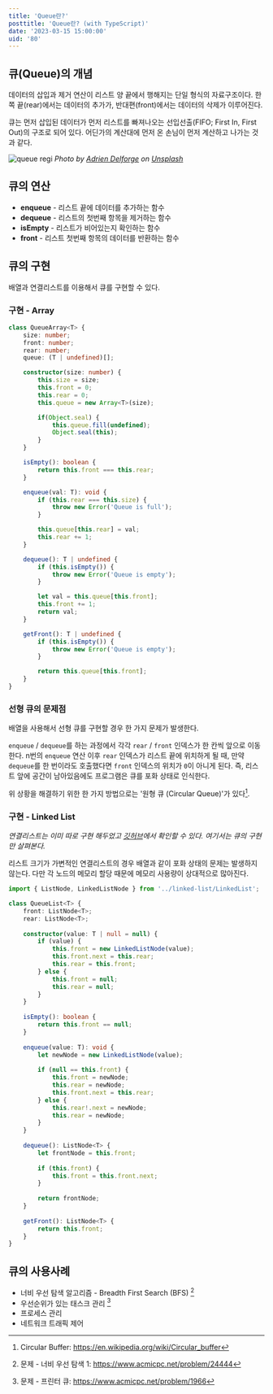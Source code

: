 ```yaml
---
title: 'Queue란?'
posttitle: 'Queue란? (with TypeScript)'
date: '2023-03-15 15:00:00'
uid: '80'
---
```


## 큐(Queue)의 개념
데이터의 삽입과 제거 연산이 리스트 양 끝에서 행해지는 단일 형식의 자료구조이다. 한쪽 끝(rear)에서는 데이터의 추가가, 반대편(front)에서는 데이터의 삭제가 이루어진다.

큐는 먼저 삽입된 데이터가 먼저 리스트를 빠져나오는 선입선출(FIFO; First In, First Out)의 구조로 되어 있다. 어딘가의 계산대에 먼저 온 손님이 먼저 계산하고 나가는 것과 같다.

![queue regi](/images/kc/adrien-delforge-queue.webp)
_Photo by [Adrien Delforge](https://unsplash.com/@adriendlf?utm_source=unsplash&utm_medium=referral&utm_content=creditCopyText) on [Unsplash](https://unsplash.com/photos/CrHG_ZYn1Dw?utm_source=unsplash&utm_medium=referral&utm_content=creditCopyText)_

## 큐의 연산

- **enqueue** - 리스트 끝에 데이터를 추가하는 함수
- **dequeue** - 리스트의 첫번째 항목을 제거하는 함수
- **isEmpty** - 리스트가 비어있는지 확인하는 함수
- **front** - 리스트 첫번째 항목의 데이터를 반환하는 함수

## 큐의 구현

배열과 연결리스트를 이용해서 큐를 구현할 수 있다.

### 구현 - Array

```ts
class QueueArray<T> {
    size: number;
    front: number;
    rear: number;
    queue: (T | undefined)[];

    constructor(size: number) {
        this.size = size;
        this.front = 0;
        this.rear = 0;
        this.queue = new Array<T>(size);

        if(Object.seal) {
            this.queue.fill(undefined);
            Object.seal(this);
        }
    }

    isEmpty(): boolean {
        return this.front === this.rear;
    }

    enqueue(val: T): void {
        if (this.rear === this.size) {
            throw new Error('Queue is full');
        }   

        this.queue[this.rear] = val;
        this.rear += 1;
    }

    dequeue(): T | undefined {
        if (this.isEmpty()) {
            throw new Error('Queue is empty');
        }

        let val = this.queue[this.front];
        this.front += 1;
        return val;
    }

    getFront(): T | undefined {
        if (this.isEmpty()) {
            throw new Error('Queue is empty');
        }

        return this.queue[this.front];
    }
}
```

### 선형 큐의 문제점

배열을 사용해서 선형 큐를 구현할 경우 한 가지 문제가 발생한다.

`enqueue` / `dequeue`를 하는 과정에서 각각 `rear` / `front` 인덱스가 한 칸씩 앞으로 이동한다. n번의 `enqueue` 연산 이후 `rear` 인덱스가 리스트 끝에 위치하게 될 때, 만약 `dequeue`를 한 번이라도 호출했다면 `front` 인덱스의 위치가 `0`이 아니게 된다. 즉, 리스트 앞에 공간이 남아있음에도 프로그램은 큐를 포화 상태로 인식한다.

위 상황을 해결하기 위한 한 가지 방법으로는 '원형 큐 (Circular Queue)'가 있다[^a].

### 구현 - Linked List

_연결리스트는 이미 따로 구현 해두었고 [깃허브](https://github.com/bprsstnt/typescript-algorithms/tree/main/src/data-structures/linked-list)에서 확인할 수 있다. 여기서는 큐의 구현만 살펴본다._

리스트 크기가 가변적인 연결리스트의 경우 배열과 같이 포화 상태의 문제는 발생하지 않는다. 다만 각 노드의 메모리 할당 때문에 메모리 사용량이 상대적으로 많아진다.

```ts
import { ListNode, LinkedListNode } from '../linked-list/LinkedList';

class QueueList<T> {
    front: ListNode<T>;
    rear: ListNode<T>;
    
    constructor(value: T | null = null) {
        if (value) {
            this.front = new LinkedListNode(value);
            this.front.next = this.rear;
            this.rear = this.front;
        } else {
            this.front = null;
            this.rear = null;
        }
    }
    
    isEmpty(): boolean {
        return this.front == null;
    }
    
    enqueue(value: T): void {
        let newNode = new LinkedListNode(value);
        
        if (null == this.front) {
            this.front = newNode;
            this.rear = newNode;
            this.front.next = this.rear;
        } else {
            this.rear!.next = newNode;
            this.rear = newNode;
        }
    }
    
    dequeue(): ListNode<T> {
        let frontNode = this.front;
        
        if (this.front) {
            this.front = this.front.next;
        }
        
        return frontNode;
    }
    
    getFront(): ListNode<T> {
        return this.front;
    }
}
```

## 큐의 사용사례

- 너비 우선 탐색 알고리즘 - Breadth First Search (BFS) [^c]
- 우선순위가 있는 태스크 관리 [^b]
- 프로세스 관리
- 네트워크 트래픽 제어

[^a]: Circular Buffer: https://en.wikipedia.org/wiki/Circular_buffer
[^b]: 문제 - 프린터 큐: https://www.acmicpc.net/problem/1966
[^c]: 문제 - 너비 우선 탐색 1: https://www.acmicpc.net/problem/24444